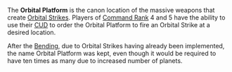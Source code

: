 The **Orbital Platform** is the canon location of the massive weapons that
create [Orbital Strikes](../commands/Orbital_Strike.md). Players of
[Command Rank](../terminology/Command_Rank.md) 4 and 5 have the ability to use
their [CUD](../weapons/Command_Uplink_Device.md) to order the Orbital Platform to fire an Orbital Strike at a
desired location.

After the [Bending](../etc/The_Bending.md), due to Orbital Strikes having already been
implemented, the name Orbital Platform was kept, even though it would be
required to have ten times as many due to increased number of planets.

<!--[Category:Locations](Category:Locations.md)-->
